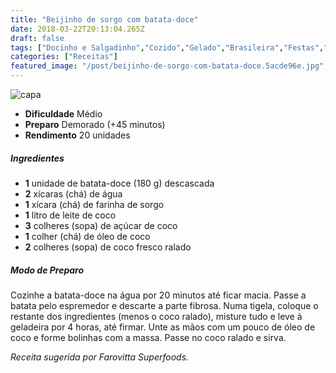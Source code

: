 ```yaml
---
title: "Beijinho de sorgo com batata-doce"
date: 2018-03-22T20:13:04.265Z
draft: false
tags: ["Docinho e Salgadinho","Cozido","Gelado","Brasileira","Festas","Batata-doce","doce caseiro","Doces","Receitas","Receitas simples e fáceis"]
categories: ["Receitas"]
featured_image: "/post/beijinho-de-sorgo-com-batata-doce.5acde96e.jpg"
---
```


![capa](/post/beijinho-de-sorgo-com-batata-doce.5acde96e.jpg)

*   **Dificuldade** Médio
*   **Preparo** Demorado (+45 minutos)
*   **Rendimento** 20 unidades

##### Ingredientes

*   **1** unidade de batata-doce (180 g) descascada
*   **2** xícaras (chá) de água
*   **1** xícara (chá) de farinha de sorgo
*   **1** litro de leite de coco
*   **3** colheres (sopa) de açúcar de coco
*   **1** colher (chá) de óleo de coco
*   **2** colheres (sopa) de coco fresco ralado

##### Modo de Preparo

Cozinhe a batata-doce na água por 20 minutos até ficar macia. Passe a batata pelo espremedor e descarte a parte fibrosa. Numa tigela, coloque o restante dos ingredientes (menos o coco ralado), misture tudo e leve à geladeira por 4 horas, até firmar. Unte as mãos com um pouco de óleo de coco e forme bolinhas com a massa. Passe no coco ralado e sirva.

_Receita sugerida por Farovitta Superfoods._
